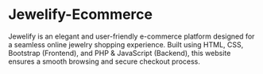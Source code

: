 # Jewelify-Ecommerce
Jewelify is an elegant and user-friendly e-commerce platform designed for a seamless online jewelry shopping experience. Built using HTML, CSS, Bootstrap (Frontend), and PHP &amp; JavaScript (Backend), this website ensures a smooth browsing and secure checkout process.
